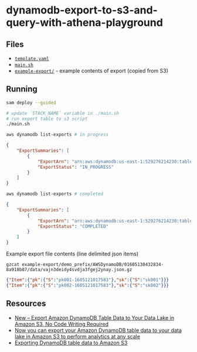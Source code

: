# dynamodb-export-to-s3-and-query-with-athena-playground

## Files

* [`template.yaml`](template.yaml)
* [`main.sh`](main.sh)
* [`example-export/`](example-export) - example contents of export (copied from S3)

## Running

```sh
sam deploy --guided

# update `STACK_NAME` variable in ./main.sh
# run export table to s3 script
./main.sh

aws dynamodb list-exports # in progress
```

```json
{
    "ExportSummaries": [
        {
            "ExportArn": "arn:aws:dynamodb:us-east-1:529276214230:table/dynamodb-export-to-s3-and-query-with-athena-playground-v2-MyTable-1WGSJ3W2WJWPK/export/01605130432834-8a918b87",
            "ExportStatus": "IN_PROGRESS"
        }
    ]
}
```

```sh
aws dynamodb list-exports # completed
```
```json
{
    "ExportSummaries": [
        {
            "ExportArn": "arn:aws:dynamodb:us-east-1:529276214230:table/dynamodb-export-to-s3-and-query-with-athena-playground-v2-MyTable-1WGSJ3W2WJWPK/export/01605130432834-8a918b87",
            "ExportStatus": "COMPLETED"
        }
    ]
}
```

Example export file contents (line delimited json items)

`gzcat example-export/demo_prefix/AWSDynamoDB/01605130432834-8a918b87/data/vajn3deidy4svdja3fgej2ynay.json.gz`

```json
{"Item":{"pk":{"S":"pk001-1605121017583"},"sk":{"S":"sk001"}}}
{"Item":{"pk":{"S":"pk002-1605121017583"},"sk":{"S":"sk002"}}}
```

## Resources

* [New – Export Amazon DynamoDB Table Data to Your Data Lake in Amazon S3, No Code Writing Required](https://aws.amazon.com/blogs/aws/new-export-amazon-dynamodb-table-data-to-data-lake-amazon-s3/)
* [Now you can export your Amazon DynamoDB table data to your data lake in Amazon S3 to perform analytics at any scale](https://aws.amazon.com/about-aws/whats-new/2020/11/now-you-can-export-your-amazon-dynamodb-table-data-to-your-data-lake-in-amazon-s3-to-perform-analytics-at-any-scale/)
* [Exporting DynamoDB table data to Amazon S3](https://docs.aws.amazon.com/amazondynamodb/latest/developerguide/DataExport.html)
